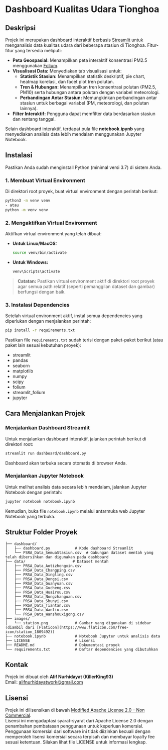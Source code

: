 # Dashboard Kualitas Udara Tionghoa

## Deskripsi

Projek ini merupakan dashboard interaktif berbasis [Streamlit](https://streamlit.io/) untuk menganalisis data kualitas udara dari beberapa stasiun di Tionghoa. Fitur-fitur yang tersedia meliputi:

- **Peta Geospasial:** Menampilkan peta interaktif konsentrasi PM2.5 menggunakan [Folium](https://python-visualization.github.io/folium/).
- **Visualisasi Data:** Menyediakan tab visualisasi untuk:
  - **Statistik Stasiun:** Menampilkan statistik deskriptif, pie chart, heatmap korelasi, dan facet plot tren polutan.
  - **Tren & Hubungan:** Menampilkan tren konsentrasi polutan (PM2.5, PM10) serta hubungan antara polutan dengan variabel meteorologi.
  - **Perbandingan Antar Stasiun:** Memungkinkan perbandingan antar stasiun untuk berbagai variabel (PM, meteorologi, dan polutan lainnya).
- **Filter Interaktif:** Pengguna dapat memfilter data berdasarkan stasiun dan rentang tanggal.

Selain dashboard interaktif, terdapat pula file **notebook.ipynb** yang menyediakan analisis data lebih mendalam menggunakan Jupyter Notebook.

## Instalasi

Pastikan Anda sudah menginstall Python (minimal versi 3.7) di sistem Anda.

### 1. Membuat Virtual Environment

Di direktori root proyek, buat virtual environment dengan perintah berikut:

```bash
python3 -m venv venv
- atau
python -m venv venv
```

### 2. Mengaktifkan Virtual Environment

Aktifkan virtual environment yang telah dibuat:

- **Untuk Linux/MacOS:**
  ```bash
  source venv/bin/activate
  ```
- **Untuk Windows:**
  ```bash
  venv\Scripts\activate
  ```

> **Catatan:** Pastikan virtual environment aktif di direktori root proyek agar semua path relatif (seperti pemanggilan dataset dan gambar) berfungsi dengan baik.

### 3. Instalasi Dependencies

Setelah virtual environment aktif, instal semua dependencies yang diperlukan dengan menjalankan perintah:

```bash
pip install -r requirements.txt
```

Pastikan file `requirements.txt` sudah terisi dengan paket-paket berikut (atau paket lain sesuai kebutuhan proyek):

- streamlit
- pandas
- seaborn
- matplotlib
- numpy
- scipy
- folium
- streamlit_folium
- jupyter

## Cara Menjalankan Projek

### Menjalankan Dashboard Streamlit

Untuk menjalankan dashboard interaktif, jalankan perintah berikut di direktori root:

```bash
streamlit run dashboard/dashboard.py
```

Dashboard akan terbuka secara otomatis di browser Anda.

### Menjalankan Jupyter Notebook

Untuk melihat analisis data secara lebih mendalam, jalankan Jupyter Notebook dengan perintah:

```bash
jupyter notebook notebook.ipynb
```

Kemudian, buka file `notebook.ipynb` melalui antarmuka web Jupyter Notebook yang terbuka.

## Struktur Folder Proyek

```
├── dashboard/
│   ├── dashboard.py           # Kode dashboard Streamlit
│   └── PSRA_Data_SemuaStasiun.csv  # Gabungan dataset mentah yang telah dibersihkan dan digunakan pada dashboard
├── data/                     # Dataset mentah
│   ├── PRSA_Data_Aotizhongxin.csv
│   ├── PRSA_Data_Changping.csv
│   ├── PRSA_Data_Dingling.csv
│   ├── PRSA_Data_Dongsi.csv
│   ├── PRSA_Data_Guanyuan.csv
│   ├── PRSA_Data_Gucheng.csv
│   ├── PRSA_Data_Huairou.csv
│   ├── PRSA_Data_Nongzhanguan.csv
│   ├── PRSA_Data_Shunyi.csv
│   ├── PRSA_Data_Tiantan.csv
│   ├── PRSA_Data_Wanliu.csv
│   └── PRSA_Data_Wanshouxigong.csv
├── images/
│   └── station.png            # Gambar yang digunakan di sidebar (diambil dari [Flaticon](https://www.flaticon.com/free-icon/station_1809492))
├── notebook.ipynb             # Notebook Jupyter untuk analisis data
├── LICENSE                    # Lisensi
├── README.md                  # Dokumentasi proyek
└── requirements.txt           # Daftar dependencies yang dibutuhkan
```

## Kontak

Projek ini dibuat oleh **Alif Nurhidayat (KillerKing93)**  
Email: [alifnurhidayatwork@gmail.com](mailto:alifnurhidayatwork@gmail.com)

## Lisensi

Projek ini dilisensikan di bawah [Modified Apache License 2.0 – Non Commercial](LICENSE).  
Lisensi ini mengadaptasi syarat-syarat dari Apache License 2.0 dengan penambahan pembatasan penggunaan untuk keperluan komersial. Penggunaan komersial dari software ini tidak diizinkan kecuali dengan memperoleh lisensi komersial secara terpisah dan membayar loyalty fee sesuai ketentuan. Silakan lihat file LICENSE untuk informasi lengkap.
